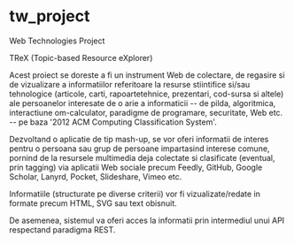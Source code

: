 # tw_project
Web Technologies Project

TReX (Topic-based Resource eXplorer)

Acest proiect se doreste a fi un instrument Web de colectare,
de regasire si de vizualizare a informatiilor referitoare la 
resurse stiintifice si/sau tehnologice (articole, carti,
rapoartetehnice, prezentari, cod-sursa si altele) ale persoanelor
interesate de o arie a informaticii -- de pilda,
algoritmica, interactiune om-calculator, paradigme de programare,
securitate, Web etc. -- pe baza '2012 ACM Computing Classification System'.

Dezvoltand o aplicatie de tip mash-up, se vor oferi informatii de interes 
pentru o persoana sau grup de persoane impartasind interese comune,
pornind de la resursele multimedia deja colectate si clasificate 
(eventual, prin tagging) via aplicatii Web sociale precum Feedly, GitHub,
Google Scholar, Lanyrd, Pocket, Slideshare, Vimeo etc. 

Informatiile (structurate pe diverse criterii) vor fi vizualizate/redate
in formate precum HTML, SVG sau text obisnuit.

De asemenea, sistemul va oferi acces la informatii 
prin intermediul unui API respectand paradigma REST.
